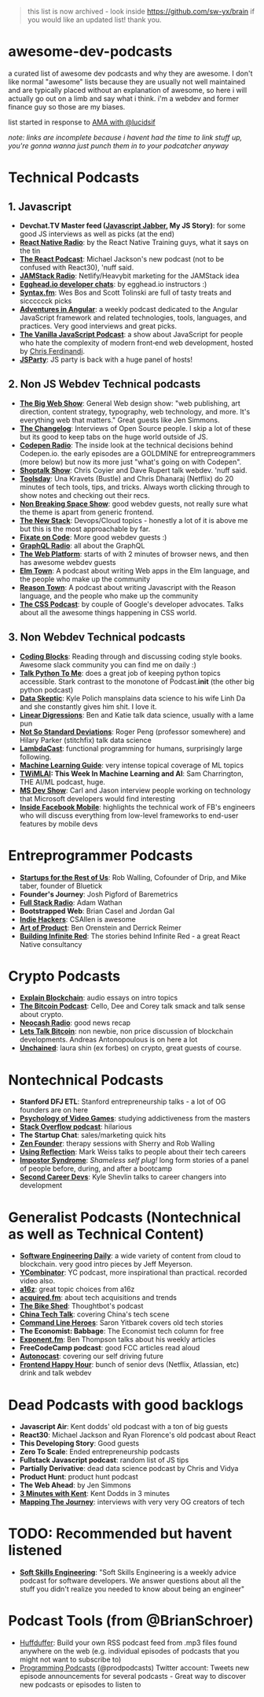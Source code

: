 > this list is now archived - look inside https://github.com/sw-yx/brain if you would like an updated list! thank you. 

# awesome-dev-podcasts
a curated list of awesome dev podcasts and why they are awesome. I don't like normal "awesome" lists because they are usually not well maintained and are typically placed without an explanation of awesome, so here i will actually go out on a limb and say what i think. i'm a webdev and former finance guy so those are my biases.

list started in response to [AMA with @lucidsif](https://github.com/sw-yx/ama/issues/3)

_note: links are incomplete because i havent had the time to link stuff up, you're gonna wanna just punch them in to your podcatcher anyway_

# Technical Podcasts

## 1. Javascript

- **Devchat.TV Master feed ([Javascript Jabber](https://devchat.tv/js-jabber), My JS Story)**: for some good JS interviews as well as picks (at the end)
- **[React Native Radio](https://devchat.tv/react-native-radio)**: by the React Native Training guys, what it says on the tin
- **[The React Podcast](https://www.spreaker.com/show/the-react-podcast)**: Michael Jackson's new podcast (not to be confused with React30), 'nuff said.
- **[JAMStack Radio](https://www.heavybit.com/library/podcasts/jamstack-radio/)**: Netlify/Heavybit marketing for the JAMStack idea
- **[Egghead.io developer chats](https://egghead.simplecast.fm/)**: by egghead.io instructors :)
- **[Syntax.fm](https://syntax.fm/)**: Wes Bos and Scott Tolinski are full of tasty treats and sicccccck picks
- **[Adventures in Angular](https://devchat.tv/adv-in-angular)**: a weekly podcast dedicated to the Angular JavaScript framework and related technologies, tools, languages, and practices. Very good interviews and great picks.
- **[The Vanilla JavaScript Podcast](https://vanillajspodcast.com/)**: a show about JavaScript for people who hate the complexity of modern front‑end web development, hosted by [Chris Ferdinandi](https://gomakethings.com).
- **[JSParty](https://changelog.com/jsparty)**: JS party is back with a huge panel of hosts!

## 2. Non JS Webdev Technical podcasts

- **[The Big Web Show](http://5by5.tv/bigwebshow)**: General Web design show: "web publishing, art direction, content strategy, typography, web technology, and more. It's everything web that matters." Great guests like Jen Simmons.
- **[The Changelog](https://changelog.com/)**: Interviews of Open Source people. I skip a lot of these but its good to keep tabs on the huge world outside of JS.
- **[Codepen Radio](https://blog.codepen.io/radio/)**: The inside look at the technical decisions behind Codepen.io. the early episodes are a GOLDMINE for entrepreogrammers (more below) but now its more just "what's going on with Codepen".
- **[Shoptalk Show](http://shoptalkshow.com/)**: Chris Coyier and Dave Rupert talk webdev. 'nuff said.
- **[Toolsday](http://www.toolsday.io/)**: Una Kravets (Bustle) and Chris Dhanaraj (Netflix) do 20 minutes of tech tools, tips, and tricks. Always worth clicking through to show notes and checking out their recs.
- **[Non Breaking Space Show](https://goodstuff.fm/nbsp/)**: good webdev guests, not really sure what the theme is apart from generic frontend.
- **[The New Stack](https://thenewstack.io/podcasts/)**: Devops/Cloud topics - honestly a lot of it is above me but this is the most approachable by far.
- **[Fixate on Code](https://soundcloud.com/fixateoncode)**: More good webdev guests :)
- **[GraphQL Radio](https://graphqlradio.com/)**: all about the GraphQL
- **[The Web Platform](https://thewebplatformpodcast.com/)**: starts of with 2 minutes of browser news, and then has awesome webdev guests
- **[Elm Town](http://elmtown.audio/)**: A podcast about writing Web apps in the Elm language, and the people who make up the community
- **[Reason Town](http://reason.town/)**: A podcast about writing Javascript with the Reason language, and the people who make up the community
- **[The CSS Podcast](https://thecsspodcast.libsyn.com/)**: by couple of Google's developer advocates. Talks about all the awesome things happening in CSS world.

## 3. Non Webdev Technical podcasts

- **[Coding Blocks](https://www.codingblocks.net/)**: Reading through and discussing coding style books. Awesome slack community you can find me on daily :)
- **[Talk Python To Me](https://talkpython.fm/)**: does a great job of keeping python topics accessible. Stark contrast to the monotone of Podcast.__init__ (the other big python podcast)
- **[Data Skeptic](https://dataskeptic.com/)**: Kyle Polich mansplains data science to his wife Linh Da and she constantly gives him shit. I love it.
- **[Linear Digressions](http://lineardigressions.com/)**: Ben and Katie talk data science, usually with a lame pun
- **[Not So Standard Deviations](http://nssdeviations.com/)**: Roger Peng (professor somewhere) and Hilary Parker (stitchfix) talk data science
- **[LambdaCast](https://soundcloud.com/lambda-cast)**: functional programming for humans, surprisingly large following.
- **[Machine Learning Guide](http://ocdevel.com/podcasts/machine-learning)**: very intense topical coverage of ML topics
- **[TWiMLAI](https://twimlai.com/): This Week In Machine Learning and AI**: Sam Charrington, THE AI/ML podcast, huge.
- **[MS Dev Show](https://msdevshow.com)**: Carl and Jason interview people working on technology that Microsoft developers would find interesting
- **[Inside Facebook Mobile](https://www.facebook.com/careers/life/inside-facebook-mobile)**: highlights the technical work of FB's engineers who will discuss everything from low-level frameworks to end-user features by mobile devs

# Entreprogrammer Podcasts

- **[Startups for the Rest of Us](http://www.startupsfortherestofus.com/)**: Rob Walling, Cofounder of Drip, and Mike taber, founder of Bluetick
- **Founder's Journey**: Josh Pigford of Baremetrics
- **[Full Stack Radio](http://www.fullstackradio.com/)**: Adam Wathan
- **Bootstrapped Web**: Brian Casel and Jordan Gal
- **[Indie Hackers](https://www.indiehackers.com/)**: CSAllen is awesome
- **[Art of Product](https://artofproductpodcast.com/)**: Ben Orenstein and Derrick Reimer
- **[Building Infinite Red](http://building.infinite.red/)**: The stories behind Infinite Red - a great React Native consultancy

# Crypto Podcasts

- **[Explain Blockchain](https://explainblockchain.io/)**: audio essays on intro topics
- **[The Bitcoin Podcast](https://thebitcoinpodcast.com/)**: Cello, Dee and Corey talk smack and talk sense about crypto.
- **[Neocash Radio](http://neocashradio.com/)**: good news recap
- **[Lets Talk Bitcoin](https://letstalkbitcoin.com/)**: non newbie, non price discussion of blockchain developments. Andreas Antonopoulous is on here a lot
- **[Unchained](http://unchainedpodcast.co/)**: laura shin (ex forbes) on crypto, great guests of course.

# Nontechnical Podcasts

- **Stanford DFJ ETL**: Stanford entrepreneurship talks - a lot of OG founders are on here
- **[Psychology of Video Games](http://www.psychologyofgames.com/)**: studying addictiveness from the masters
- **[Stack Overflow podcast](https://stackoverflow.blog/podcasts/)**: hilarious
- **The Startup Chat**: sales/marketing quick hits
- **[Zen Founder](https://zenfounder.com/)**: therapy sessions with Sherry and Rob Walling
- **[Using Reflection](https://itunes.apple.com/us/podcast/using-reflection/id1294155220?mt=2)**: Mark Weiss talks to people about their tech careers
- **[Impostor Syndrome](https://www.impostor-syndrome.org/)**: _Shameless self plug!_ long form stories of a panel of people before, during, and after a bootcamp
- **[Second Career Devs](https://secondcareerdevs.com/)**: Kyle Shevlin talks to career changers into development

# Generalist Podcasts (Nontechnical as well as Technical Content)

- **[Software Engineering Daily](https://softwareengineeringdaily.com/)**: a wide variety of content from cloud to blockchain. very good intro pieces by Jeff Meyerson.
- **[YCombinator](http://blog.ycombinator.com/category/podcast/)**: YC podcast, more inspirational than practical. recorded video also.
- **[a16z](https://a16z.com/podcasts/)**: great topic choices from a16z
- **[acquired.fm](http://www.acquired.fm/)**: about tech acquisitions and trends
- **[The Bike Shed](http://bikeshed.fm/)**: Thoughtbot's podcast
- **[China Tech Talk](http://chinatechtalk.libsyn.com/)**: covering China's tech scene
- **[Command Line Heroes](https://www.redhat.com/en/command-line-heroes)**: Saron Yitbarek covers old tech stories
- **The Economist: Babbage**: The Economist tech column for free
- **[Exponent.fm](http://exponent.fm/)**: Ben Thompson talks about his weekly articles
- **FreeCodeCamp podcast**: good FCC articles read aloud
- **[Autonocast](http://www.autonocast.com/)**: covering our self driving future
- **[Frontend Happy Hour](http://frontendhappyhour.com/)**: bunch of senior devs (Netflix, Atlassian, etc) drink and talk webdev

# Dead Podcasts with good backlogs

- **Javascript Air**: Kent dodds' old podcast with a ton of big guests
- **React30**: Michael Jackson and Ryan Florence's old podcast about React
- **This Developing Story**: Good guests
- **Zero To Scale**: Ended entrepreneurship podcasts
- **Fullstack Javascript podcast**: random list of JS tips
- **Partially Derivative**: dead data science podcast by Chris and Vidya
- **Product Hunt**: product hunt podcast
- **The Web Ahead**: by Jen Simmons
- **[3 Minutes with Kent](https://www.briefs.fm/3-minutes-with-kent)**: Kent Dodds in 3 minutes
- **[Mapping The Journey](https://www.mappingthejourney.com/)**: interviews with very very OG creators of tech


# TODO: Recommended but havent listened

- **[Soft Skills Engineering](https://softskills.audio/)**: "Soft Skills Engineering is a weekly advice podcast for software developers. We answer questions about all the stuff you didn't realize you needed to know about being an engineer"

# Podcast Tools (from @BrianSchroer)

* [Huffduffer](https://huffduffer.com/about): Build your own RSS podcast feed from .mp3 files found anywhere on the web (e.g. individual episodes of podcasts that you might not want to subscribe to)
* [Programming Podcasts](https://twitter.com/progpodcasts) (@prodpodcasts) Twitter account: Tweets new episode announcements for several podcasts - Great way to discover new podcasts or episodes to listen to
